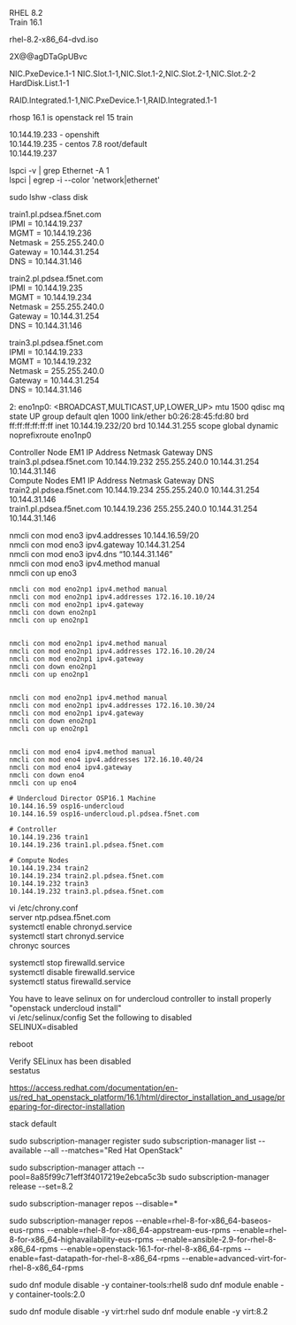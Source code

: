 RHEL 8.2  
Train 16.1  

rhel-8.2-x86_64-dvd.iso  

2X@@agDTaGpUBvc

NIC.PxeDevice.1-1
NIC.Slot.1-1,NIC.Slot.1-2,NIC.Slot.2-1,NIC.Slot.2-2
HardDisk.List.1-1

RAID.Integrated.1-1,NIC.PxeDevice.1-1,RAID.Integrated.1-1

rhosp 16.1 is openstack rel 15 train   

10.144.19.233 - openshift  
10.144.19.235 - centos 7.8 root/default  
10.144.19.237  


lspci -v | grep Ethernet -A 1  
lspci | egrep -i --color 'network|ethernet'  

sudo lshw -class disk  

train1.pl.pdsea.f5net.com  
IPMI = 10.144.19.237  
MGMT = 10.144.19.236  
Netmask = 255.255.240.0  
Gateway = 10.144.31.254  
DNS = 10.144.31.146  
  
   
train2.pl.pdsea.f5net.com  
IPMI = 10.144.19.235  
MGMT = 10.144.19.234  
Netmask = 255.255.240.0  
Gateway = 10.144.31.254  
DNS = 10.144.31.146  
 
 
train3.pl.pdsea.f5net.com  
IPMI = 10.144.19.233  
MGMT = 10.144.19.232  
Netmask = 255.255.240.0  
Gateway = 10.144.31.254  
DNS = 10.144.31.146   


2: eno1np0: <BROADCAST,MULTICAST,UP,LOWER_UP> mtu 1500 qdisc mq state UP group default qlen 1000
    link/ether b0:26:28:45:fd:80 brd ff:ff:ff:ff:ff:ff
    inet 10.144.19.232/20 brd 10.144.31.255 scope global dynamic noprefixroute eno1np0




Controller Node				EM1 IP Address	Netmask			Gateway			DNS  
train3.pl.pdsea.f5net.com	10.144.19.232	255.255.240.0	10.144.31.254	10.144.31.146  
Compute Nodes				EM1 IP Address	Netmask			Gateway			DNS  
train2.pl.pdsea.f5net.com	10.144.19.234	255.255.240.0	10.144.31.254	10.144.31.146  
train1.pl.pdsea.f5net.com	10.144.19.236	255.255.240.0	10.144.31.254	10.144.31.146  



nmcli con mod eno3 ipv4.addresses 10.144.16.59/20  
nmcli con mod eno3 ipv4.gateway 10.144.31.254  
nmcli con mod eno3 ipv4.dns “10.144.31.146”  
nmcli con mod eno3 ipv4.method manual  
nmcli con up eno3  
  
```
nmcli con mod eno2np1 ipv4.method manual
nmcli con mod eno2np1 ipv4.addresses 172.16.10.10/24
nmcli con mod eno2np1 ipv4.gateway 
nmcli con down eno2np1
nmcli con up eno2np1


nmcli con mod eno2np1 ipv4.method manual
nmcli con mod eno2np1 ipv4.addresses 172.16.10.20/24
nmcli con mod eno2np1 ipv4.gateway 
nmcli con down eno2np1
nmcli con up eno2np1


nmcli con mod eno2np1 ipv4.method manual
nmcli con mod eno2np1 ipv4.addresses 172.16.10.30/24
nmcli con mod eno2np1 ipv4.gateway 
nmcli con down eno2np1
nmcli con up eno2np1


nmcli con mod eno4 ipv4.method manual
nmcli con mod eno4 ipv4.addresses 172.16.10.40/24
nmcli con mod eno4 ipv4.gateway 
nmcli con down eno4
nmcli con up eno4
```  


```  
# Undercloud Director OSP16.1 Machine
10.144.16.59 osp16-undercloud
10.144.16.59 osp16-undercloud.pl.pdsea.f5net.com

# Controller
10.144.19.236 train1  
10.144.19.236 train1.pl.pdsea.f5net.com

# Compute Nodes
10.144.19.234 train2
10.144.19.234 train2.pl.pdsea.f5net.com
10.144.19.232 train3
10.144.19.232 train3.pl.pdsea.f5net.com
```   



vi /etc/chrony.conf  
server ntp.pdsea.f5net.com  
systemctl enable chronyd.service  
systemctl start chronyd.service  
chronyc sources  


systemctl stop firewalld.service  
systemctl disable firewalld.service  
systemctl status firewalld.service  

You have to leave selinux on for undercloud controller to install properly  "openstack undercloud install"  
vi /etc/selinux/config
Set the following to disabled  
SELINUX=disabled  
  
reboot  
  
Verify SELinux has been disabled  
sestatus  


https://access.redhat.com/documentation/en-us/red_hat_openstack_platform/16.1/html/director_installation_and_usage/preparing-for-director-installation  

stack default


sudo subscription-manager register
sudo subscription-manager list --available --all --matches="Red Hat OpenStack"

sudo subscription-manager attach --pool=8a85f99c71eff3f4017219e2ebca5c3b
sudo subscription-manager release --set=8.2


sudo subscription-manager repos --disable=*

sudo subscription-manager repos --enable=rhel-8-for-x86_64-baseos-eus-rpms --enable=rhel-8-for-x86_64-appstream-eus-rpms --enable=rhel-8-for-x86_64-highavailability-eus-rpms --enable=ansible-2.9-for-rhel-8-x86_64-rpms --enable=openstack-16.1-for-rhel-8-x86_64-rpms --enable=fast-datapath-for-rhel-8-x86_64-rpms --enable=advanced-virt-for-rhel-8-x86_64-rpms

sudo dnf module disable -y container-tools:rhel8
sudo dnf module enable -y container-tools:2.0

sudo dnf module disable -y virt:rhel
sudo dnf module enable -y virt:8.2

